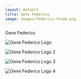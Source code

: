 ```yaml
---
layout: default
title: Gene Federico
image: images/federico-thumb.png
---
```

Gene Federico

![Gene Federico Logo](images/federico-1.png)

![Gene Federico Logo 2](images/federico-2.png)

![Gene Federico Logo 3](images/federico-3.png)

![Gene Federico Logo 4](images/federico-4.png)
